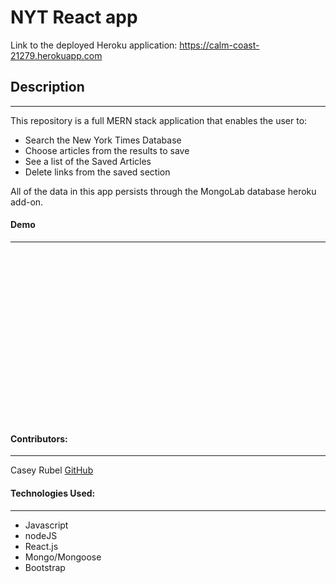 # NYT React app

Link to the deployed Heroku application: https://calm-coast-21279.herokuapp.com


## Description
***
This repository is a full MERN stack application that enables the user to: 

* Search the New York Times Database
* Choose articles from the results to save
* See a list of the Saved Articles
* Delete links from the saved section

All of the data in this app persists through the MongoLab database heroku add-on. 

#### Demo
***

<div style='position:relative;padding-bottom:54%'><a src='https://gfycat.com/ifr/VengefulSadBluefish' frameborder='0' scrolling='no' width='100%' height='100%' style='position:absolute;top:0;left:0' allowfullscreen></a></div>

#### Contributors:
***

Casey Rubel [GitHub](https://github.com/caseyrubel)


#### Technologies Used:
***

* Javascript
* nodeJS
* React.js
* Mongo/Mongoose
* Bootstrap
